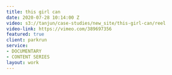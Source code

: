 ```yaml
---
title: this girl can
date: 2020-07-28 10:14:00 Z
video: s3://tanjun/case-studies/new_site/this-girl-can/reel
video-link: https://vimeo.com/389697356
featured: true
client: parkrun
service:
- DOCUMENTARY
- CONTENT SERIES
layout: work
---
```


